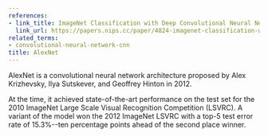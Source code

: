 ```yaml
---
references:
- link_title: ImageNet Classification with Deep Convolutional Neural Networks
  link_url: https://papers.nips.cc/paper/4824-imagenet-classification-with-deep-convolutional-neural-networks.pdf
related_terms:
- convolutional-neural-network-cnn
title: AlexNet
---
```

AlexNet is a convolutional neural network architecture proposed by
Alex Krizhevsky, Ilya Sutskever, and Geoffrey Hinton in 2012.

At the time, it achieved state-of-the-art performance on
the test set for the 2010 ImageNet Large Scale Visual Recognition Competition (LSVRC). A variant of the model won the
2012 ImageNet LSVRC with a top-5 test error rate of
15.3%--ten percentage points ahead of the second place winner.